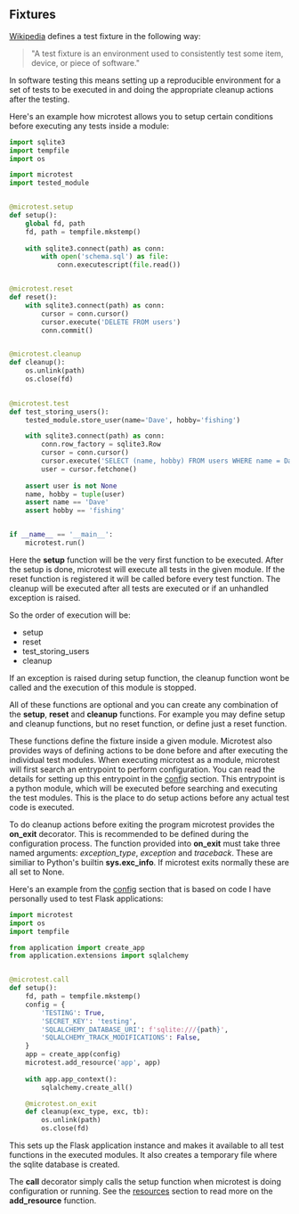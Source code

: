 ## Fixtures

[Wikipedia](https://en.wikipedia.org/wiki/Test_fixture) defines a test fixture in the following way: 
>"A test fixture is an environment used to consistently test some item, device, or piece of software."

In software testing this means setting up a reproducible environment for a set of tests to be executed in and doing the appropriate cleanup actions after the testing.

Here's an example how microtest allows you to setup certain conditions before executing any tests inside a module:

```python
import sqlite3
import tempfile
import os

import microtest
import tested_module


@microtest.setup
def setup():
    global fd, path
    fd, path = tempfile.mkstemp()
    
    with sqlite3.connect(path) as conn:
        with open('schema.sql') as file:
            conn.executescript(file.read())


@microtest.reset
def reset():
    with sqlite3.connect(path) as conn:
        cursor = conn.cursor()
        cursor.execute('DELETE FROM users')
        conn.commit()


@microtest.cleanup
def cleanup():
    os.unlink(path)
    os.close(fd)
    

@microtest.test
def test_storing_users():
    tested_module.store_user(name='Dave', hobby='fishing')

    with sqlite3.connect(path) as conn:
        conn.row_factory = sqlite3.Row
        cursor = conn.cursor()
        cursor.execute('SELECT (name, hobby) FROM users WHERE name = Dave')
        user = cursor.fetchone()
    
    assert user is not None
    name, hobby = tuple(user)
    assert name == 'Dave'
    assert hobby == 'fishing'


if __name__ == '__main__':
    microtest.run()
```

Here the **setup** function will be the very first function to be executed. After the setup is done, microtest will execute all tests in the given module. If the reset function is registered it will be called before every test function. The cleanup will be executed after all tests are executed or if an unhandled exception is raised.

So the order of execution will be:

  - setup
  - reset
  - test_storing_users
  - cleanup

If an exception is raised during setup function, the cleanup function wont be called and the execution of this module is stopped.

All of these functions are optional and you can create any combination of the **setup**, **reset** and **cleanup** functions. For example you may define setup and cleanup functions, but no reset function, or define just a reset function.

These functions define the fixture inside a given module. Microtest also provides ways of defining actions to be done before and after executing the individual test modules. When executing microtest as a module, microtest will first search an entrypoint to perform configuration. You can read the details for setting up this entrypoint in the [config](config.md) section. This entrypoint is a python module, which will be executed before searching and executing the test modules. This is the place to do setup actions before any actual test code is executed.

To do cleanup actions before exiting the program microtest provides the **on_exit** decorator. This is recommended to be defined during the configuration process. The function provided into **on_exit** must take three named arguments: *exception_type*, *exception* and *traceback*. These are similiar to Python's builtin **sys.exc_info**. If microtest exits normally these are all set to None.

Here's an example from the [config](config.md) section that is based on code I have personally used to test Flask applications:

```python
import microtest
import os
import tempfile

from application import create_app
from application.extensions import sqlalchemy


@microtest.call
def setup():
    fd, path = tempfile.mkstemp()
    config = {
        'TESTING': True,
        'SECRET_KEY': 'testing',
        'SQLALCHEMY_DATABASE_URI': f'sqlite:///{path}',
        'SQLALCHEMY_TRACK_MODIFICATIONS': False,
    }
    app = create_app(config)
    microtest.add_resource('app', app)
    
    with app.app_context():
        sqlalchemy.create_all()

    @microtest.on_exit
    def cleanup(exc_type, exc, tb):
        os.unlink(path)
        os.close(fd)

```
This sets up the Flask application instance and makes it available to all test functions in the executed modules. It also creates a temporary file where the sqlite database is created.

The **call** decorator simply calls the setup function when microtest is doing configuration or running. See the [resources](resources.md) section to read more on the **add_resource** function.